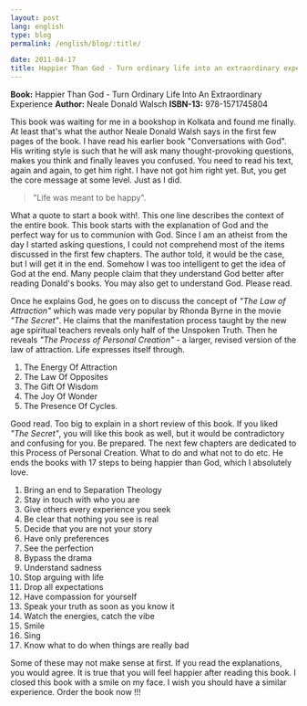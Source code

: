 ```yaml
---
layout: post
lang: english
type: blog
permalink: /english/blog/:title/

date: 2011-04-17
title: Happier Than God - Turn ordinary life into an extraordinary experience
---
```


**Book:** Happier Than God - Turn Ordinary Life Into An Extraordinary Experience
**Author:** Neale Donald Walsch
**ISBN-13:** 978-1571745804

This book was waiting for me in a bookshop in Kolkata and found me finally. At least that's what the author Neale Donald Walsh says in the first few pages of the book. I have read his earlier book "Conversations with God". His writing style is such that he will ask many thought-provoking questions, makes you think and finally leaves you confused. You need to read his text, again and again, to get him right. I have not got him right yet. But, you get the core message at some level. Just as I did.

> "Life was meant to be happy".

What a quote to start a book with!. This one line describes the context of the entire book. This book starts with the explanation of God and the perfect way for us to communion with God. Since I am an atheist from the day I started asking questions, I could not comprehend most of the items discussed in the first few chapters. The author told, it would be the case, but I will get it in the end. Somehow I was too intelligent to get the idea of God at the end. Many people claim that they understand God better after reading Donald's books. You may also get to understand God. Please read.

Once he explains God, he goes on to discuss the concept of *"The Law of Attraction"* which was made very popular by Rhonda Byrne in the movie *"The Secret"*. He claims that the manifestation process taught by the new age spiritual teachers reveals only half of the Unspoken Truth. Then he reveals *"The Process of Personal Creation"* - a larger, revised version of the law of attraction. Life expresses itself through.

1. The Energy Of Attraction
2. The Law Of Opposites
3. The Gift Of Wisdom
4. The Joy Of Wonder
5. The Presence Of Cycles.

Good read. Too big to explain in a short review of this book. If you liked *"The Secret"*, you will like this book as well, but it would be contradictory and confusing for you. Be prepared. The next few chapters are dedicated to this Process of Personal Creation. What to do and what not to do etc. He ends the books with 17 steps to being happier than God, which I absolutely love.

1. Bring an end to Separation Theology
2. Stay in touch with who you are
3. Give others every experience you seek
4. Be clear that nothing you see is real
5. Decide that you are not your story
6. Have only preferences
7. See the perfection
8. Bypass the drama
9. Understand sadness
10. Stop arguing with life
11. Drop all expectations
12. Have compassion for yourself
13. Speak your truth as soon as you know it
14. Watch the energies, catch the vibe
15. Smile
16. Sing
17. Know what to do when things are really bad

Some of these may not make sense at first. If you read the explanations, you would agree. It is true that you will feel happier after reading this book. I closed this book with a smile on my face. I wish you should have a similar experience. Order the book now !!!
